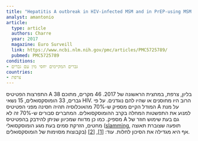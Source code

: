 ```yaml
---
title: "Hepatitis A outbreak in HIV-infected MSM and in PrEP-using MSM despite a high level of immunity, Lyon, France, January to June 2017"
analyst: amantonio
article:
  type: article
  authors: Charre
  year: 2017
  magazine: Euro Surveill
  link: https://www.ncbi.nlm.nih.gov/pmc/articles/PMC5725789/
  pubmed: PMC5725789
conditions:
- גברים המקיימים יחסי מין עם גברים
countries:
- צרפת
---
```


התפרצות הפטיטיס A בליון, צרפת, במחצית הראשונה של 2017. 46 מקרים, מתוכם 38 גברים, 33 הומוסקסואלים, 15 נשאי HIV. הרוב היו מחוסנים או שהיו להם נוגדנים.
על פי המודל הקיים מספיק ש-70% מהאוכלוסיה תהיה חסינה מפני הפטיטיס A על מנת למנוע את התפשטות המחלה בקרב ההומוסקסואלים. המחברים סבורים ש-70% זה לא מספיק.
כמו כן מדווח שמכיוון שניתן להידבק בהפטיטיס A גם בעת שימוש חוזר של מחטים, הזרקת סמים בעת מגע הומוסקסואלי ([slamming](==http://www.independent.co.uk/news/uk/crime/experts-warn-of-rise-in-gay-slamming-9069571.html), תופעה שצוברת תאוצה בקבוצות מסוימות של הומוסקסואלים) אף היא מגדילה את הסיכון לחלות. עוד: [[1]](https://www.ncbi.nlm.nih.gov/pubmed/28534888), [[2]](https://www.ncbi.nlm.nih.gov/pubmed/28510643).
